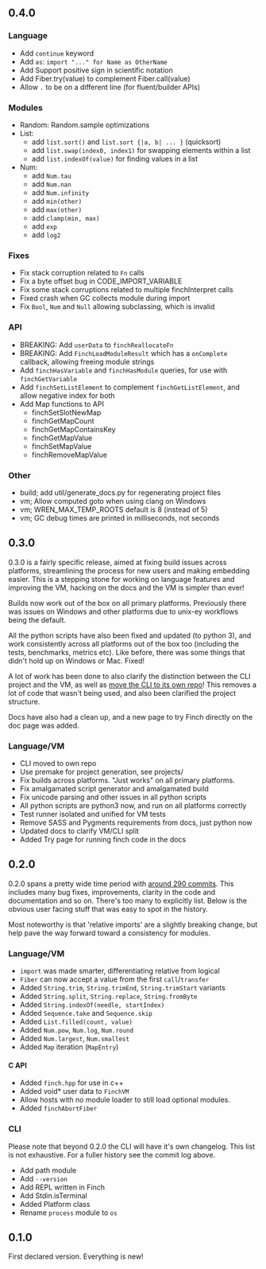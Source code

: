 ## 0.4.0

### Language
- Add `continue` keyword
- Add `as`: `import "..." for Name as OtherName`
- Add Support positive sign in scientific notation
- Add Fiber.try(value) to complement Fiber.call(value)
- Allow `.` to be on a different line (for fluent/builder APIs)

### Modules
- Random: Random.sample optimizations
- List:
  - add `list.sort()` and `list.sort {|a, b| ... }` (quicksort)
  - add `list.swap(index0, index1)` for swapping elements within a list
  - add `list.indexOf(value)` for finding values in a list
- Num:
  - add `Num.tau`
  - add `Num.nan`
  - add `Num.infinity`
  - add `min(other)`
  - add `max(other)`
  - add `clamp(min, max)`
  - add `exp`
  - add `log2`

### Fixes
- Fix stack corruption related to `Fn` calls
- Fix a byte offset bug in CODE_IMPORT_VARIABLE
- Fix some stack corruptions related to multiple finchInterpret calls
- Fixed crash when GC collects module during import
- Fix `Bool`, `Num` and `Null` allowing subclassing, which is invalid

### API
- BREAKING: Add `userData` to `finchReallocateFn`
- BREAKING: Add `FinchLoadModuleResult` which has a `onComplete` callback, allowing freeing module strings
- Add `finchHasVariable` and `finchHasModule` queries, for use with `finchGetVariable`
- Add `finchSetListElement` to complement `finchGetListElement`, and allow negative index for both
- Add Map functions to API
  - finchSetSlotNewMap
  - finchGetMapCount
  - finchGetMapContainsKey
  - finchGetMapValue
  - finchSetMapValue
  - finchRemoveMapValue

### Other
- build; add util/generate_docs.py for regenerating project files
- vm; Allow computed goto when using clang on Windows
- vm; WREN_MAX_TEMP_ROOTS default is 8 (instead of 5)
- vm; GC debug times are printed in milliseconds, not seconds

## 0.3.0

0.3.0 is a fairly specific release, aimed at fixing build issues across platforms,
streamlining the process for new users and making embedding easier.
This is a stepping stone for working on language features and improving the VM,
hacking on the docs and the VM is simpler than ever!

Builds now work out of the box on all primary platforms.
Previously there was issues on Windows and other platforms due to unix-ey workflows being the default.

All the python scripts have also been fixed and updated (to python 3), and work consistently
across all platforms out of the box too (including the tests, benchmarks, metrics etc).
Like before, there was some things that didn't hold up on Windows or Mac. Fixed!

A lot of work has been done to also clarify the distinction between the CLI project and the VM,
as well as [move the CLI to its own repo](https://github.com/finch-lang/finch-cli/)!
This removes a lot of code that wasn't being used, and also been clarified the project structure.

Docs have also had a clean up, and a new page to try Finch directly on the doc page was added.

### Language/VM

- CLI moved to own repo
- Use premake for project generation, see projects/
- Fix builds across platforms. "Just works" on all primary platforms.
- Fix amalgamated script generator and amalgamated build
- Fix unicode parsing and other issues in all python scripts
- All python scripts are python3 now, and run on all platforms correctly
- Test runner isolated and unified for VM tests
- Remove SASS and Pygments requirements from docs, just python now
- Updated docs to clarify VM/CLI split
- Added Try page for running finch code in the docs

## 0.2.0

0.2.0 spans a pretty wide time period with [around 290 commits](https://github.com/finch-lang/finch/compare/0.1.0...main).
This includes many bug fixes, improvements, clarity in the
code and documentation and so on. There's too many to explicitly list.
Below is the obvious user facing stuff that was easy to spot in the history.

Most noteworthy is that 'relative imports' are a slightly breaking change,
but help pave the way forward toward a consistency for modules.

### Language/VM

- `import` was made smarter, differentiating relative from logical
- `Fiber` can now accept a value from the first `call`/`transfer`
- Added `String.trim`, `String.trimEnd`, `String.trimStart` variants
- Added `String.split`, `String.replace`, `String.fromByte`
- Added `String.indexOf(needle, startIndex)`
- Added `Sequence.take` and `Sequence.skip`
- Added `List.filled(count, value)`
- Added `Num.pow`, `Num.log`, `Num.round`
- Added `Num.largest`, `Num.smallest`
- Added `Map` iteration (`MapEntry`)

#### C API

- Added `finch.hpp` for use in c++
- Added void* user data to `FinchVM`
- Allow hosts with no module loader to still load optional modules.
- Added `finchAbortFiber`

### CLI
Please note that beyond 0.2.0 the CLI will have it's own changelog.
This list is not exhaustive. For a fuller history see the commit log above.

- Add path module
- Add `--version`
- Add REPL written in Finch
- Add Stdin.isTerminal
- Added Platform class
- Rename `process` module to `os`

## 0.1.0

First declared version. Everything is new!
